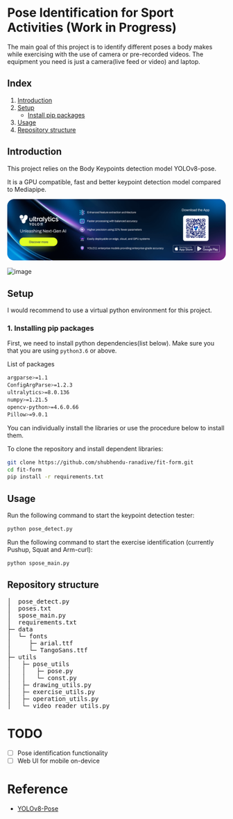 # Pose Identification for Sport Activities (Work in Progress)

The main goal of this project is to identify different poses a body makes while exercising with the use of camera or pre-recorded videos.
The equipment you need is just a camera(live feed or video) and laptop.


## Index
1. [Introduction](#Introduction)
2. [Setup](#Setup)
    * [Install pip packages](#1.-Installing-pip-packages)
3. [Usage](#Usage)
4. [Repository structure](#Repository-structure)


## Introduction
This project relies on the Body Keypoints detection model YOLOv8-pose.

It is a GPU compatible, fast and better keypoint detection model compared to Mediapipe.

![image](https://raw.githubusercontent.com/ultralytics/assets/main/yolov8/banner-yolov8.png)



![image](https://user-images.githubusercontent.com/26833433/239691398-d62692dc-713e-4207-9908-2f6710050e5c.jpg)

## Setup
I would recommend to use a virtual python environment for this project. 

### 1. Installing pip packages
First, we need to install python dependencies(list below). Make sure you that you are using `python3.6` or above.

List of packages
```sh
argparse>=1.1
ConfigArgParse>=1.2.3
ultralytics>=8.0.136
numpy>=1.21.5
opencv-python>=4.6.0.66
Pillow>=9.0.1
```

You can individually install the libraries or use the procedure below to install them.

To clone the repository and install dependent libraries:
```sh
git clone https://github.com/shubhendu-ranadive/fit-form.git
cd fit-form
pip install -r requirements.txt
```


## Usage
Run the following command to start the keypoint detection tester:

```sh
python pose_detect.py
```

Run the following command to start the exercise identification (currently Pushup, Squat and Arm-curl):

```sh
python spose_main.py
```

## Repository structure
<pre>
│  pose_detect.py
│  poses.txt
│  spose_main.py
│  requirements.txt
├─ data
│  └─ fonts
│     ├─ arial.ttf
│     └─ TangoSans.ttf
├─ utils
│   ├─ pose_utils
│   │   ├─ pose.py
│   │   └─ const.py
│   ├─ drawing_utils.py
│   ├─ exercise_utils.py
│   ├─ operation_utils.py
│   └─ video_reader_utils.py
</pre>

# TODO
- [ ] Pose identification functionality
- [ ] Web UI for mobile on-device 

# Reference
* [YOLOv8-Pose](https://github.com/ultralytics/ultralytics/issues/1915)
